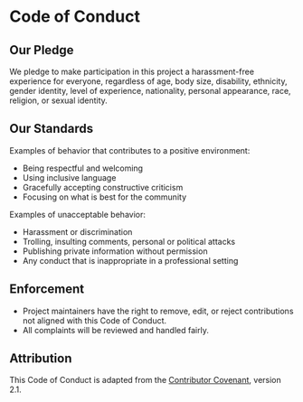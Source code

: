 # Code of Conduct

## Our Pledge
We pledge to make participation in this project a harassment-free experience for everyone, regardless of age, body size, disability, ethnicity, gender identity, level of experience, nationality, personal appearance, race, religion, or sexual identity.

## Our Standards
Examples of behavior that contributes to a positive environment:
- Being respectful and welcoming
- Using inclusive language
- Gracefully accepting constructive criticism
- Focusing on what is best for the community

Examples of unacceptable behavior:
- Harassment or discrimination
- Trolling, insulting comments, personal or political attacks
- Publishing private information without permission
- Any conduct that is inappropriate in a professional setting

## Enforcement
- Project maintainers have the right to remove, edit, or reject contributions not aligned with this Code of Conduct.
- All complaints will be reviewed and handled fairly.

## Attribution
This Code of Conduct is adapted from the [Contributor Covenant](https://www.contributor-covenant.org/), version 2.1.